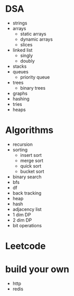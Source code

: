 # DSA
  - strings
  - arrays
    - static arrays
    - dynamic arrays
    - slices
  - linked list
    - singly
    - doubly
  - stacks
  - queues
    - priority queue
  - trees
    - binary trees
  - graphs
  - hashing
  - tries
  - heaps
# Algorithms
  - recursion
  - sorting
    - insert sort
    - merge sort
    - quick sort
    - bucket sort
  - binary search
  - bfs
  - df
  - back tracking
  - heap
  - hash
  - adjacency list
  - 1 dim DP
  - 2 dim DP
  - bit operations

# Leetcode

# build your own
  - http
  - redis

